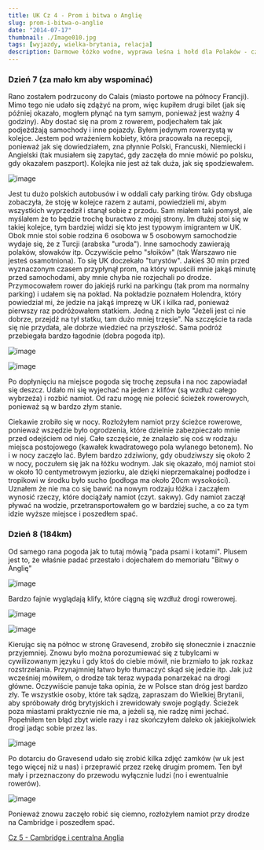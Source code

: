 ```yaml
---
title: UK Cz 4 - Prom i bitwa o Anglię
slug: prom-i-bitwa-o-anglie
date: "2014-07-17"
thumbnail: ./Image010.jpg
tags: [wyjazdy, wielka-brytania, relacja]
description: Darmowe łóżko wodne, wyprawa leśna i hołd dla Polaków - czyli pierwszy dzień na wyspach
---
```


### Dzień 7 (za mało km aby wspominać)
Rano zostałem podrzucony do Calais (miasto portowe na północy Francji). Mimo tego nie udało się zdążyć na prom, więc kupiłem drugi bilet (jak się później okazało, mogłem płynąć na tym samym, ponieważ jest ważny 4 godziny). Aby dostać się na prom z rowerem, podjechałem tak jak podjeżdżają samochody i inne pojazdy. Byłem jedynym rowerzystą w kolejce. Jestem pod wrażeniem kobiety, która pracowała na recepcji, ponieważ jak się dowiedziałem, zna płynnie Polski, Francuski, Niemiecki i Angielski (tak musiałem się zapytać, gdy zaczęła do mnie mówić po polsku, gdy okazałem paszport). Kolejka nie jest aż tak duża, jak się spodziewałem.

![image](./Image010.jpg)

Jest tu dużo polskich autobusów i w oddali cały parking tirów. Gdy obsługa zobaczyła, że stoję w kolejce razem z autami, powiedzieli mi, abym wszystkich wyprzedził i stanął sobie z przodu. Sam miałem taki pomysł, ale myślałem że to będzie trochę buractwo z mojej strony. Im dłużej stoi się w takiej kolejce, tym bardziej widzi się kto jest typowym imigrantem w UK. Obok mnie stoi sobie rodzina 6 osobowa w 5 osobowym samochodzie wydaje się, że z Turcji (arabska "uroda"). Inne samochody zawierają polaków, słowaków itp. Oczywiście pełno "słoików" (tak Warszawo nie jesteś osamotniona). To się UK doczekało "turystów".
Jakieś 30 min przed wyznaczonym czasem przypłynął prom, na który wpuścili mnie jakąś minutę przed samochodami, aby mnie chyba nie rozjechali po drodze. Przymocowałem rower do jakiejś rurki na parkingu (tak prom ma normalny parking) i udałem się na pokład.
Na pokładzie poznałem Holendra, który powiedział mi, że jedzie na jakąś imprezę w UK i kilka rad, ponieważ pierwszy raz podróżowałem statkiem. Jedną z nich było "Jeżeli jest ci nie dobrze, przejdź na tył statku, tam dużo mniej trzęsie". Na szczęście ta rada się nie przydała, ale dobrze wiedzieć na przyszłość. Sama podróż przebiegała bardzo łagodnie (dobra pogoda itp).

![image](./Image011.jpg)

![image](./image1.jpeg)

Po dopłynięciu na miejsce pogoda się trochę zepsuła i na noc zapowiadał się deszcz. Udało mi się wyjechać na jeden z klifów (są wzdłuż całego wybrzeża) i rozbić namiot. Od razu mogę nie polecić ścieżek rowerowych, ponieważ są w bardzo złym stanie.

Ciekawie zrobiło się w nocy. Rozłożyłem namiot przy ścieżce rowerowe, ponieważ wszędzie było ogrodzenia, które dzielnie zabezpieczało mnie przed odejściem od niej. Całe szczęście, że znalazło się coś w rodzaju miejsca postojowego (kawałek kwadratowego pola wylanego betonem). No i w nocy zaczęło lać. Byłem bardzo zdziwiony, gdy obudziwszy się około 2 w nocy, poczułem się jak na łóżku wodnym. Jak się okazało, mój namiot stoi w około 10 centymetrowym jeziorku, ale dzięki nieprzemakalnej podłodze i tropikowi w środku było sucho (podłoga ma około 20cm wysokości). Uznałem że nie ma co się bawić na nowym rodzaju łóżka i zacząłem wynosić rzeczy, które dociążały namiot (czyt. sakwy). Gdy namiot zaczął pływać na wodzie, przetransportowałem go w bardziej suche, a co za tym idzie wyższe miejsce i poszedłem spać.
### Dzień 8 (184km)
Od samego rana pogoda jak to tutaj mówią "pada psami i kotami". Plusem jest to, że właśnie padać przestało i dojechałem do memoriału "Bitwy o Anglię"

![image](./Image014.jpg)

Bardzo fajnie wyglądają klify, które ciągną się wzdłuż drogi rowerowej.

![image](./image2.jpeg)

![image](./Image013.jpg)

Kierując się na północ w stronę Gravesend, zrobiło się słonecznie i znacznie przyjemniej. Znowu było można porozumiewać się z tubylcami w cywilizowanym języku i gdy ktoś do ciebie mówił, nie brzmiało to jak rozkaz rozstrzelania. Przynajmniej łatwo było tłumaczyć skąd się jedzie itp. Jak już wcześniej mówiłem, o drodze tak teraz wypada ponarzekać na drogi główne. Oczywiście panuje taka opinia, że w Polsce stan dróg jest bardzo zły. Te wszystkie osoby, które tak sądzą, zapraszam do Wielkiej Brytanii, aby spróbowały dróg brytyjskich i zrewidowały swoje poglądy. Ścieżek poza miastami praktycznie nie ma, a jeżeli są, nie radzę nimi jechać. Popełniłem ten błąd zbyt wiele razy i raz skończyłem daleko ok jakiejkolwiek drogi jadąc sobie przez las.

![image](./Image015.jpg)

Po dotarciu do Gravesend udało się zrobić kilka zdjęć zamków (w uk jest tego więcej niż u nas) i przeprawić przez rzekę drugim promem. Ten był mały i przeznaczony do przewodu wyłącznie ludzi (no i ewentualnie rowerów).

![image](./image3.jpeg)

Ponieważ znowu zaczęło robić się ciemno, rozłożyłem namiot przy drodze na Cambridge i poszedłem spać.

[Cz 5 - Cambridge i centralna Anglia](/post/cambridge-i-centralna-anglia)